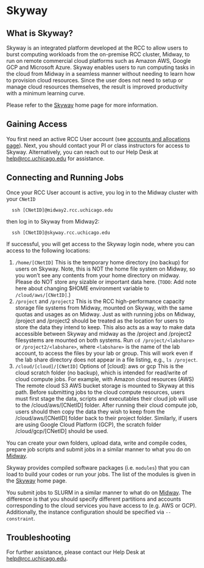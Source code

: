 # Skyway
<!-- From these links:
https://cloud-skyway.rcc.uchicago.edu/ -->

## What is Skyway?
Skyway is an integrated platform developed at the RCC to allow users to burst computing workloads from the on-premise RCC cluster, Midway, to run on remote commercial cloud platforms such as Amazon AWS, Google GCP and Microsoft Azure. Skyway enables users to run computing tasks in the cloud from Midway in a seamless manner without needing to learn how to provision cloud resources. Since the user does not need to setup or manage cloud resources themselves, the result is improved productivity with a minimum learning curve.

Please refer to the [Skyway](https://cloud-skyway.rcc.uchicago.edu/) home page for more information.


## Gaining Access

You first need an active RCC User account (see [accounts and allocations page](https://rcc.uchicago.edu/accounts-allocations)). Next, you should contact your PI or class instructors for access to Skyway. Alternatively, you can reach out to our Help Desk at [help@rcc.uchicago.edu](mailto:help@rcc.uchicago.edu) for assistance.

## Connecting and Running Jobs

Once your RCC User account is active, you log in to the Midway cluster with your `CNetID`
```
  ssh [CNetID]@midway2.rcc.uchicago.edu
```
then log in to Skyway from Midway2:
```
  ssh [CNetID]@skyway.rcc.uchicago.edu
```
If successful, you will get access to the Skyway login node, where you can access to the following locations:

1. `/home/[CNetID]`
This is the temporary home directory (no backup) for users on Skyway. Note, this is NOT the home file system on Midway, so you won’t see any contents from your home directory on midway. Please do NOT store any sizable or important data here. (`TODO`: Add note here about changing $HOME environment variable to `/cloud/aws/[CNetID]`.)
2. `/project` and `/project2`
This is the RCC high-performance capacity storage file systems from Midway, mounted on Skyway, with the same quotas and usages as on Midway. Just as with running jobs on Midway, /project and /project2 should be treated as the location for users to store the data they intend to keep. This also acts as a way to make data accessible between Skyway and midway as the /project and /project2 filesystems are mounted on both systems.
Run `cd /project/<labshare>` or `/project2/<labshare>`, where `<labshare>` is the name of the lab account, to access the files by your lab or group. This will work even if the lab share directory does not appear in a file listing, e.g., `ls /project`.
3. `/cloud/[cloud]/[CNetID]`
Options of [cloud]: aws or gcp
This is the cloud scratch folder (no backup), which is intended for read/write of cloud compute jobs. For example, with Amazon cloud resources (AWS) The remote cloud S3 AWS bucket storage is mounted to Skyway at this path. Before submitting jobs to the cloud compute resources, users must first stage the data, scripts and executables their cloud job will use to the /cloud/aws/[CNetID] folder. After running their cloud compute job, users should then copy the data they wish to keep from the /cloud/aws/[CNetID] folder back to their project folder. Similarly, if users are using Google Cloud Platform (GCP), the scratch folder /cloud/gcp/[CNetID] should be used.

You can create your own folders, upload data, write and compile codes, prepare job scripts and submit jobs in a similar manner to what you do on [Midway](../midway23/midway_getting_started.md).

Skyway provides compiled software packages (i.e. `modules`) that you can load to build your codes or run your jobs. The list of the modules is given in the [Skyway](https://cloud-skyway.rcc.uchicago.edu/) home page.

You submit jobs to SLURM in a similar manner to what do on [Midway](../midway23/midway_getting_started.md). The difference is that you should specify different partitions and accounts corresponding to the cloud services you have access to (e.g. AWS or GCP). Additionally, the instance configuration should be specified via `--constraint`.


## Troubleshooting

For further assistance, please contact our Help Desk at [help@rcc.uchicago.edu](mailto:help@rcc.uchicago.edu).
